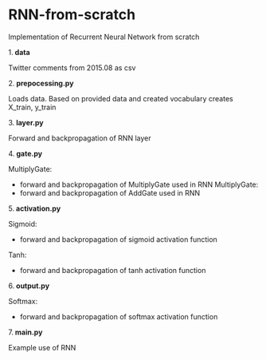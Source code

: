 # RNN-from-scratch
 Implementation of Recurrent Neural Network  from scratch


 1.<b> data </b>
 
 Twitter comments from 2015.08 as csv

 2.<b> prepocessing.py </b>
 
 Loads data. Based on provided data and  created vocabulary creates X_train, y_train

 3.<b> layer.py </b>
 
 Forward and backpropagation of RNN layer

 4.<b> gate.py </b>

 MultiplyGate:
  - forward and backpropagation of MultiplyGate used in RNN 
 MultiplyGate:
  - forward and backpropagation of AddGate used in RNN 
 
 5.<b> activation.py </b>
 
 Sigmoid:
  - forward and backpropagation of sigmoid activation function
 
 Tanh:
  - forward and backpropagation of tanh activation function
 
 6.<b> output.py </b>
 
 Softmax:
  - forward and backpropagation of softmax activation function
 
 7.<b> main.py </b>
 
  Example use of RNN



